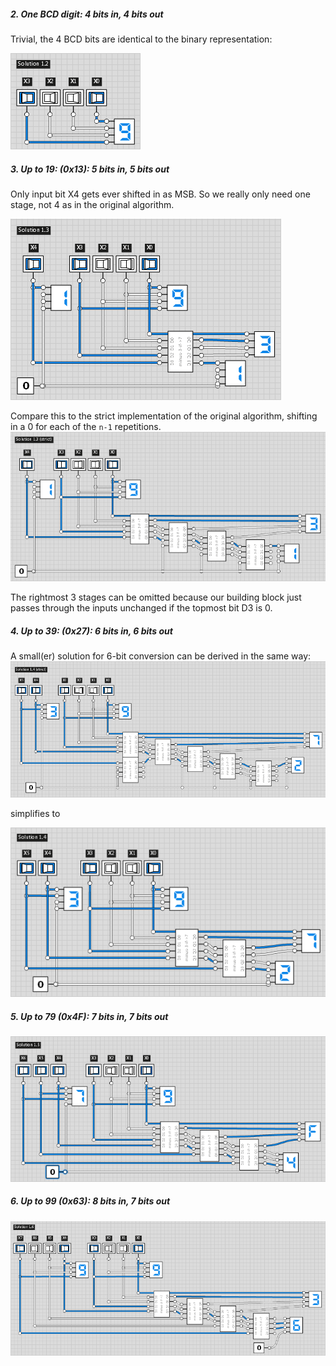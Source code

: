 ##### 2. One BCD digit: 4 bits in, 4 bits out #####
Trivial, the 4 BCD bits are identical to the binary representation:

![1_1_Solution_2.png](1_1_Solution_2.png)


##### 3. Up to 19: (0x13): 5 bits in, 5 bits out #####
Only input bit X4 gets ever shifted in as MSB.
So we really only need one stage, not 4 as in the original algorithm.

![1_1_Solution_3.png](1_1_Solution_3.png)

Compare this to the strict implementation of the original algorithm,
shifting in a 0 for each of the `n-1` repetitions.
![1_1_Solution_3(strict).png](1_1_Solution_3(strict).png)

The rightmost 3 stages can be omitted because our building block just passes through the inputs unchanged
if the topmost bit D3 is 0.


##### 4. Up to 39: (0x27): 6 bits in, 6 bits out #####
A small(er) solution for 6-bit conversion can be derived in the same way:
![1_1_Solution_4(strict).png](1_1_Solution_4(strict).png)

simplifies to

![1_1_Solution_4.png](1_1_Solution_4.png)


##### 5. Up to 79 (0x4F): 7 bits in, 7 bits out #####

![1_1_Solution_5.png](1_1_Solution_5.png)


##### 6. Up to 99 (0x63): 8 bits in, 7 bits out #####

![1_1_Solution_6.png](1_1_Solution_6.png)
